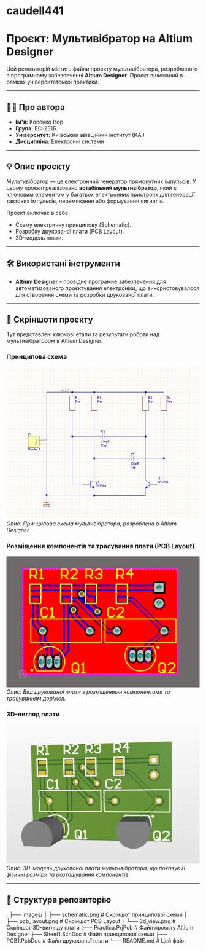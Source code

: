 # caudell441
# Проєкт: Мультивібратор на Altium Designer

Цей репозиторій містить файли проєкту мультивібратора, розробленого в програмному забезпеченні **Altium Designer**. Проєкт виконаний в рамках університетської практики.

---

## 👨‍💻 Про автора

* **Ім'я:** Косенко Ігор
* **Група:** ЕС-231Б
* **Університет:** Київський авіаційний інститут (КАІ)
* **Дисципліна:** Електронні системи

---

## 💡 Опис проєкту

Мультивібратор — це електронний генератор прямокутних імпульсів. У цьому проєкті реалізовано **астабільний мультивібратор**, який є ключовим елементом у багатьох електронних пристроях для генерації тактових імпульсів, перемикання або формування сигналів.

Проєкт включає в себе:
* Схему електричну принципову (Schematic).
* Розробку друкованої плати (PCB Layout).
* 3D-модель плати.

---

## 🛠️ Використані інструменти

* **Altium Designer** – провідне програмне забезпечення для автоматизованого проєктування електроніки, що використовувалося для створення схеми та розробки друкованої плати.

---

## 📸 Скріншоти проєкту

Тут представлені ключові етапи та результати роботи над мультивібратором в Altium Designer.

### Принципова схема

![Скріншот принципової схеми мультивібратора](images/schematic.png)
*Опис: Принципова схема мультивібратора, розроблена в Altium Designer.*

### Розміщення компонентів та трасування плати (PCB Layout)

![Скріншот трасування друкованої плати](images/pcb_layout.png)
*Опис: Вид друкованої плати з розміщеними компонентами та трасуванням доріжок.*

### 3D-вигляд плати

![Скріншот 3D-вигляду друкованої плати](images/3d_view.png)
*Опис: 3D-модель друкованої плати мультивібратора, що показує її фізичні розміри та розташування компонентів.*

---

## 📂 Структура репозиторію
.
├── images/
│   ├── schematic.png         # Скріншот принципової схеми
│   ├── pcb_layout.png        # Скріншот PCB Layout
│   └── 3d_view.png           # Скріншот 3D-вигляду плати
├── Practica.PrjPcb           # Файл проєкту Altium Designer
├── Sheet1.SchDoc             # Файл принципової схеми
├── PCB1.PcbDoc               # Файл друкованої плати
└── README.md                 # Цей файл